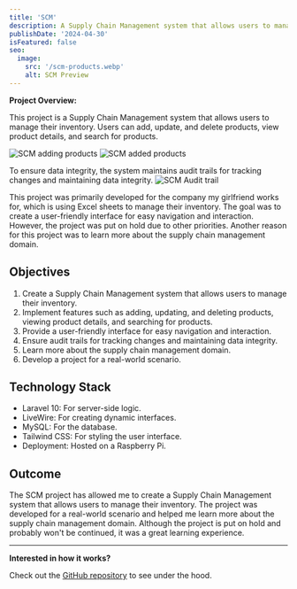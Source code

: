 ```yaml
---
title: 'SCM'
description: A Supply Chain Management system that allows users to manage their inventory.
publishDate: '2024-04-30'
isFeatured: false
seo:
  image:
    src: '/scm-products.webp'
    alt: SCM Preview
---
```


**Project Overview:**

This project is a Supply Chain Management system that allows users to manage their inventory. Users can add, update, and delete products, view product details, and search for products.

![SCM adding products](/scm/adding-products.webp)
![SCM added products](/scm/added-products.webp)

To ensure data integrity, the system maintains audit trails for tracking changes and maintaining data integrity.
![SCM Audit trail](/scm/audit-trail.webp)

This project was primarily developed for the company my girlfriend works for, which is using Excel sheets to manage their inventory. The goal was to create a user-friendly interface for easy navigation and interaction. However, the project was put on hold due to other priorities. Another reason for this project was to learn more about the supply chain management domain.

## Objectives

1. Create a Supply Chain Management system that allows users to manage their inventory.
2. Implement features such as adding, updating, and deleting products, viewing product details, and searching for products.
3. Provide a user-friendly interface for easy navigation and interaction.
4. Ensure audit trails for tracking changes and maintaining data integrity.
5. Learn more about the supply chain management domain.
6. Develop a project for a real-world scenario.

## Technology Stack

- Laravel 10: For server-side logic.
- LiveWire: For creating dynamic interfaces.
- MySQL: For the database.
- Tailwind CSS: For styling the user interface.
- Deployment: Hosted on a Raspberry Pi.

## Outcome

The SCM project has allowed me to create a Supply Chain Management system that allows users to manage their inventory. The project was developed for a real-world scenario and helped me learn more about the supply chain management domain. Although the project is put on hold and probably won't be continued, it was a great learning experience.

---

**Interested in how it works?**

Check out the [GitHub repository](https://github.com/Justin0122/SCM) to see under the hood.